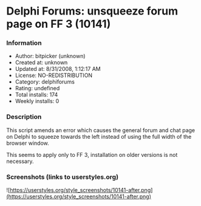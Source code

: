 # Delphi Forums: unsqueeze forum page on FF 3 (10141)

### Information
- Author: bitpicker (unknown)
- Created at: unknown
- Updated at: 8/31/2008, 1:12:17 AM
- License: NO-REDISTRIBUTION
- Category: delphiforums
- Rating: undefined
- Total installs: 174
- Weekly installs: 0


### Description
This script amends an error which causes the general forum and chat page on Delphi to squeeze towards the left instead of using the full width of the browser window.

This seems to apply only to FF 3, installation on older versions is not necessary.


### Screenshots (links to userstyles.org)
![https://userstyles.org/style_screenshots/10141-after.png](https://userstyles.org/style_screenshots/10141-after.png)


